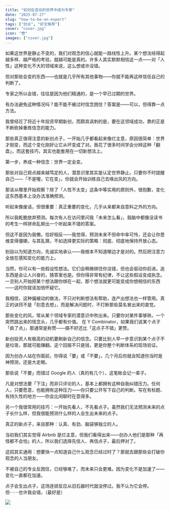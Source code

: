 ```yaml
---
title: "如何在变动的世界中成为专家"
date: "2025-07-27"
slug: "how-to-be-an-expert"
tags: ["创业", "好文推荐"]
cover: "cover.jpg"
icon: "😎"
images: ["cover.jpg"]
---
```

如果这世界是静止不变的，我们对观念的信心就能一路线性上升。某个想法经得起越多样、越严格的考验，就越可能是真的。许多人其实默默相信这一点——对「人性」这种变化不大的领域来说，这么想或许没错。



但对那些会变的东西——也就是几乎所有其他事物——你就不能再这样信任自己的判断了。



专家之所以会错，往往是因为他们精通的，是一个早已过期的世界。



有办法避免这种情况吗？能不能不被过时信念困住？答案是——可以，但得靠一点方法。



我曾经花了将近十年投资早期新创，而颇具讽刺的是，要在这领域成功，靠的正是不断砍掉重练信念的能力。



那些真正值得注意的新创点子，一开始几乎都看起来像烂主意，原因很简单：世界才刚变，而这个变化刚好让它从坏变成了对。我花了很多时间学会分辨这种「翻盘」，而这套技巧，其实也能套用在一切新想法上。



第一步，养成一种信念：世界一定会变。



那些对自己观点越来越笃定的人，潜意识里其实是认定世界静止。只要你不时提醒自己——「不是喔，它在变」，你就会开始训练自己去嗅出风的方向。



那该从哪里开始观察？除了「人性不太变」这条中等实用的原则外，很抱歉，变化这东西基本上没办法准确预测。



听起来像废话，但很重要：真正重要的变化，几乎从来都来自意料之外的方向。



所以我乾脆放弃预测。每次有人在访问里问我「未来怎么看」，我脑中都像没读书的考生一样拼命乱掰出一个听起来不错的答案。



但这不是因为我懒。恰好相反——我觉得，预测未来不但命中率可怜，还会让你思维变得僵硬。与其乱猜，不如选择更实际的策略：彻底、彻底地保持开放心态。



别自以为知道方向，先诚实地承认——我根本不知道哪边才是对的。然后把注意力全放在感知变化的能力上。



当然，你可以有一些假设性想法。它们会稍微绑住你没错，但也会驱动你前进。追东西是会让人兴奋的，猜答案也是。但你得非常有纪律，不让这些假设变成执念。
一旦别人开始把某个想法跟你绑在一起，那个想法就更可能变成你想相信的东西——这时你就该加倍怀疑它。



我相信，这种偏被动的做法，不只对判断想法有帮助，连产出想法也一样管用。真正的诀窍不是「刻意去想」，而是解决问题时，不打断那些莫名冒出来的直觉。



那些变化的风，常从某个领域专家的潜意识中吹出来。只要你对某件事够熟，一个突然跳出来的怪念头，几乎都有价值。
在 Y Combinator，如果我们说某个点子「疯了点」，那通常是称赞——搞不好还比「这点子不错」更赞。



新创投资人有极高的动机要刷新自己的信念。只要比别人早一步意识到某个点子不是垃圾，那就可能赚翻。这个回报不只是钱，更是你整个判断体系的现场验证。



因为创办人站在你面前，你得说「要」或「不要」，几个月后你就会知道你当时是神预测，还是大走眼。



那些说「不要」而错过 Google 的人（真的有几个），这笔帐会记一辈子。



凡是对想法要「下注」而非只评论的人，基本上都拥有这种自我纠错压力。任何人，只要愿意，也能拥有这种压力——你只要公开写下自己的判断。写在有标题、有持久性的地方——你会比闲聊时在意得多。



另一个我很常用的技巧：一开始先看人，不先看点子。虽然我们无法预测未来的点子长什么样，但我很能预测什么样的人会生出未来的点子。



真正的新点子，来自那种：认真、有劲、脑袋够独立的人。



当初我们其实觉得 Airbnb 是烂主意，但我们看得出来——创办人他们是那种「再怪都不会怕」的人，所以我们选择先信人、再信点子，最后押对了。



这招其实通用：想要快一点知道自己什么观念已经过时了？那就去跟那些会打破你观念的人当朋友。



不被自己的专业反困住，已经够难了，而未来只会更难。因为变化不是加速了——变化一直都在加速。



点子会生出点子，这场连锁反应从旧石器时代就没停过。我不认为它会停。
但⋯⋯也许我会错。（最好是）




![](https://prod-files-secure.s3.us-west-2.amazonaws.com/112d0858-5090-4d34-a606-b75eb8d65fd2/46476355-9cf3-4e99-9b7a-3531bc426380/1000202064.png?X-Amz-Algorithm=AWS4-HMAC-SHA256&X-Amz-Content-Sha256=UNSIGNED-PAYLOAD&X-Amz-Credential=ASIAZI2LB4662TDA6WSJ%2F20251011%2Fus-west-2%2Fs3%2Faws4_request&X-Amz-Date=20251011T232738Z&X-Amz-Expires=3600&X-Amz-Security-Token=IQoJb3JpZ2luX2VjEHYaCXVzLXdlc3QtMiJGMEQCIC57KXWnWWxIj4d%2Bl4Kam6QL2xaaZX4PANtsEzkSHRlWAiBaqna7xwM1k%2By59Fja%2F2xLKExe%2FYFF8E3vZC86pUulCCr%2FAwgfEAAaDDYzNzQyMzE4MzgwNSIM05GDRJicdvSI8JQ2KtwDIM0s6X1y5jERqQomVFIuY4EGZ802GNH5DKKbvOqWqq6eWdiayCdh8JbyAlRLXJIpnj1jyKT6mNRjOqTOR6BLflsznUfuaYro6hadTSKgSIsGNnWXl8WkfXNnOzm1PTszX96zesJ7NlIlVXXbnM241G3%2Fhz2bug%2B039dudWul9ECDgVl5am%2B4KTVV9f6A2sVsHaMbT6OMRqYT5EHbX%2F4WifZf6aLqAfKBD3l9t9WGdfKu2O4hEB1iNEwyRPq6UUa9cU7ZJMUVttE8Tt%2FX8ueIyS6amOQoyEYogftxjN5u4rDD3InJs8zSxwk9yLJJLRko7Cgq1DeOTzfH2kJdlhtwl3xZR1Q469Csx3YjnG8ZdjBePlzdu5inE3GmbmkupmW3fmSXHVkDFiU58VOkMl3beNsGxPsFryTFrkyETZPnRwkmHpHNpQ2dPguJNgLG2t5SothBFefHwsMjyUCvB40dhbtwwCMB6c6uEK3VrLQ0p1d7vTROys5AH7qBCsMcS%2FK7vye00VOqT%2Fsp5az%2FiXLTgLh6nLjZp5J616bTkFpNh9WwEY5qP%2FTi91iGQPlHs0rjtk2scpGyXjqak0rF3rZyYn0UdiRBzq1dYxhs9uv0zVEwDfPGW0eisS124pYwg6erxwY6pgGNci9oLygSk5K2F2Ce2OqP%2BNHx%2FSCEELUOMLaILbHyLk8GMcicTcD2UWwOx8PoGoc3PiGH0zJdVfTI1hXt9Ft84%2BmEy%2FS9c2F5GaHaCq0aZYyreI%2Bt4mqwTjxu%2BvLC39jsOjsmjjGCze49zg1RJxjVodGpzKkDZPEiD1RevYU7tNWO2ZKRIKCyazIAbkQtpS9SuQhZsSZ8dAzzZp%2F1Y3SSVe9mP6F%2B&X-Amz-Signature=eecee6875d91f3f892ed8cfba96082c3b1f8d797837340167bd737a98c659830&X-Amz-SignedHeaders=host&x-amz-checksum-mode=ENABLED&x-id=GetObject)


